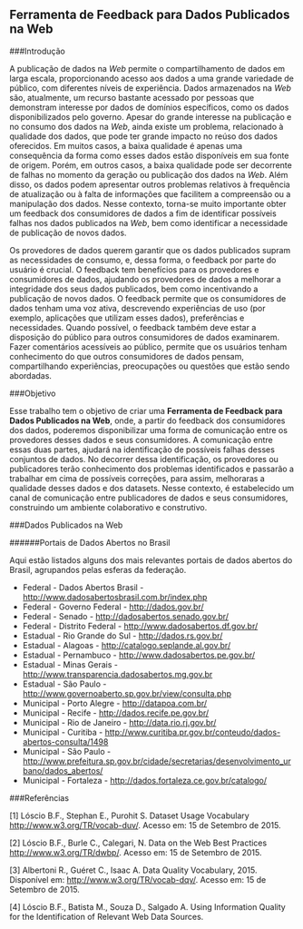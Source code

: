 ## Ferramenta de Feedback para Dados Publicados na Web

###Introdução

A publicação de dados  na *Web* permite o compartilhamento de dados em larga escala, proporcionando acesso aos dados a uma grande variedade de público, com diferentes níveis de experiência. Dados armazenados na *Web* são, atualmente, um recurso bastante acessado por pessoas que demonstram interesse por dados de domínios específicos, como os dados disponibilizados pelo governo. Apesar do grande interesse na publicação e no consumo dos dados na *Web*, ainda existe um problema, relacionado à qualidade dos dados, que pode ter grande impacto no reúso dos dados oferecidos. Em muitos casos, a baixa qualidade é apenas uma consequência da forma como esses dados estão disponíveis em sua fonte de origem. Porém, em outros casos, a baixa qualidade pode ser decorrente de falhas no momento da geração ou publicação dos dados na *Web*. Além disso, os dados podem apresentar outros problemas relativos à frequência de atualização ou à falta de informações que facilitem a compreensão ou a manipulação dos dados. Nesse contexto, torna-se muito importante obter um feedback dos consumidores de dados a fim de identificar possíveis falhas nos dados publicados na *Web*, bem como identificar a necessidade de publicação de novos dados.


 Os provedores de dados querem garantir que os dados publicados supram as necessidades de consumo, e, dessa forma, o feedback por parte do usuário é crucial. O feedback tem benefícios para os provedores e consumidores de dados, ajudando os provedores de dados a melhorar a integridade dos seus dados publicados, bem como incentivando a publicação de novos dados. O feedback permite que os consumidores de dados tenham uma voz ativa, descrevendo experiências de uso (por exemplo, aplicações que utilizam esses dados), preferências e necessidades. Quando possível, o feedback também deve estar a disposição do público para outros consumidores de dados examinarem. Fazer comentários acessíveis ao público, permite que os usuários tenham conhecimento do que outros consumidores de dados pensam, compartilhando experiências, preocupações ou questões que estão sendo abordadas. 


###Objetivo

Esse trabalho tem o objetivo de criar uma **Ferramenta de Feedback para Dados Publicados na Web**, onde, a partir do feedback dos consumidores dos dados, poderemos disponibilizar uma forma de comunicação entre os provedores desses dados e seus consumidores. A comunicação entre essas duas partes, ajudará na identificação de possíveis falhas desses conjuntos de dados. No decorrer dessa identificação, os provedores ou publicadores terão conhecimento dos problemas identificados e passarão a trabalhar em cima de possíveis correções, para assim, melhoraras a qualidade desses dados e dos datasets. Nesse contexto, é estabelecido um canal de comunicação entre publicadores de dados e seus consumidores, construindo um ambiente colaborativo e construtivo. 


###Dados Publicados na Web

######Portais de Dados Abertos no Brasil

Aqui estão listados alguns dos mais relevantes portais de dados abertos do Brasil, agrupandos pelas esferas da federação.

- Federal - Dados Abertos Brasil - http://www.dadosabertosbrasil.com.br/index.php
- Federal - Governo Federal - http://dados.gov.br/
- Federal - Senado - http://dadosabertos.senado.gov.br/
- Federal - Distrito Federal - http://www.dadosabertos.df.gov.br/
- Estadual - Rio Grande do Sul - http://dados.rs.gov.br/	
- Estadual - Alagoas - http://catalogo.seplande.al.gov.br/
- Estadual - Pernambuco - http://www.dadosabertos.pe.gov.br/
- Estadual - Minas Gerais - http://www.transparencia.dadosabertos.mg.gov.br
- Estadual - São Paulo - http://www.governoaberto.sp.gov.br/view/consulta.php
- Municipal - Porto Alegre - http://datapoa.com.br/
- Municipal - Recife - http://dados.recife.pe.gov.br/	
- Municipal - Rio de Janeiro - http://data.rio.rj.gov.br/	
- Municipal - Curitiba - http://www.curitiba.pr.gov.br/conteudo/dados-abertos-consulta/1498	
- Municipal - São Paulo - http://www.prefeitura.sp.gov.br/cidade/secretarias/desenvolvimento_urbano/dados_abertos/	
- Municipal - Fortaleza - http://dados.fortaleza.ce.gov.br/catalogo/

###Referências

[1] Lóscio B.F., Stephan E., Purohit S. Dataset Usage Vocabulary <http://www.w3.org/TR/vocab-duv/>. Acesso em: 15 de Setembro de 2015.

[2] Lóscio B.F., Burle C., Calegari, N. Data on the Web Best Practices <http://www.w3.org/TR/dwbp/>. Acesso em: 15 de Setembro de 2015.

[3] Albertoni R., Guéret C., Isaac A. Data Quality Vocabulary, 2015. Disponível em: <http://www.w3.org/TR/vocab-dqv/>. Acesso em: 15 de Setembro de 2015.

[4] Lóscio B.F., Batista M., Souza D., Salgado A. Using Information Quality for the Identification of Relevant Web Data Sources.
